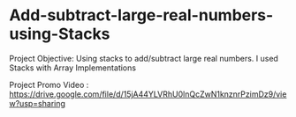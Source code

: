 # Add-subtract-large-real-numbers-using-Stacks
Project Objective: Using stacks to add/subtract large real numbers.
I used Stacks with Array Implementations

Project Promo Video : https://drive.google.com/file/d/15jA44YLVRhU0lnQcZwN1knznrPzimDz9/view?usp=sharing 
